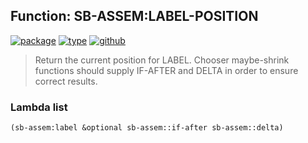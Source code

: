 ## Function: SB-ASSEM:LABEL-POSITION
[![package](https://img.shields.io/badge/Package-SB--ASSEM-5f9ea0.svg?style=social&colorA=999999)](../) [![type](https://img.shields.io/badge/Type-Function-5f9ea0.svg?style=social&colorA=999999)](../#function) [![github](https://img.shields.io/badge/GitHub-View_the_source-5f9ea0.svg?style=social&colorA=999999&logo=github)](https://github.com/sbcl/sbcl/blob/master/src/compiler/assem.lisp/) 

> Return the current position for LABEL. Chooser maybe-shrink functions
> should supply IF-AFTER and DELTA in order to ensure correct results.

### Lambda list
```cl
(sb-assem:label &optional sb-assem::if-after sb-assem::delta)
```
